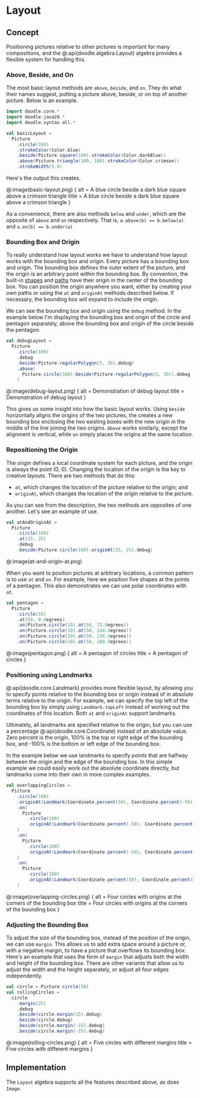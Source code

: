 # Layout

## Concept

Positioning pictures relative to other pictures is important for many compositions, and the @:api(doodle.algebra.Layout) algebra provides a flexible system for handling this.


### Above, Beside, and On

The most basic layout methods are `above`, `beside`, and `on`. They do what their names suggest, putting a picture above, beside, or on top of another picture. Below is an example.

```scala mdoc:silent
import doodle.core.*
import doodle.java2d.*
import doodle.syntax.all.*

val basicLayout =
  Picture
    .circle(100)
    .strokeColor(Color.blue)
    .beside(Picture.square(100).strokeColor(Color.darkBlue))
    .above(Picture.triangle(100, 100).strokeColor(Color.crimson))
    .strokeWidth(5.0)
```

Here's the output this creates.

@:image(basic-layout.png) {
  alt = A blue circle beside a dark blue square above a crimson triangle
  title = A blue circle beside a dark blue square above a crimson triangle
}

As a convenience, there are also methods `below` and `under`, which are the opposite of `above` and `on` respectively. That is, `a.above(b) == b.below(a)` and `a.on(b) == b.under(a)`


### Bounding Box and Origin

To really understand how layout works we have to understand how layout works with the bounding box and origin. Every picture has a bounding box and origin. The bounding box defines the outer extent of the picture, and the origin is an arbitrary point within the bounding box. By convention, the built-in [shapes](shape.md) and [paths](path.md) have their origin in the center of the bounding box. You can position the origin anywhere you want, either by creating your own paths or using the `at` and `originAt` methods described below. If necessary, the bounding box will expand to include the origin.

We can see the bounding box and origin using the `debug` method. In the example below I'm displaying the bounding box and origin of the circle and pentagon separately, above the bounding box and origin of the circle beside the pentagon.

```scala mdoc:silent
val debugLayout =
  Picture
    .circle(100)
    .debug
    .beside(Picture.regularPolygon(5, 30).debug)
    .above(
      Picture.circle(100).beside(Picture.regularPolygon(5, 30)).debug
    )
```

@:image(debug-layout.png) {
  alt = Demonstration of debug layout
  title = Demonstration of debug layout
}

This gives us some insight into how the basic layout works. Using `beside` horizontally aligns the origins of the two pictures,  the creates a new bounding box enclosing the two existing boxes with the new origin in the middle of the line joining the two origins. `Above` works similarly, except the alignment is vertical, while `on` simply places the origins at the same location.


### Repositioning the Origin

The origin defines a local coordinate system for each picture, and the origin is always the point (0, 0). Changing the location of the origin is the key to creative layouts. There are two methods that do this:

- `at`, which changes the location of the picture relative to the origin; and
- `originAt`, which changes the location of the origin relative to the picture.

As you can see from the description, the two methods are opposites of one another. Let's see an example of use.

```scala mdoc:silent
val atAndOriginAt =
  Picture
    .circle(100)
    .at(25, 25)
    .debug
    .beside(Picture.circle(100).originAt(25, 25).debug)
```

@:image(at-and-origin-at.png) 

When you want to position pictures at arbitrary locations, a common pattern is to use `at` and `on`. For example, here we position five shapes at the points of a pentagon. This also demonstrates we can use polar coordinates with `at`.

```scala mdoc:silent
val pentagon =
  Picture
    .circle(10)
    .at(50, 0.degrees)
    .on(Picture.circle(10).at(50, 72.degrees))
    .on(Picture.circle(10).at(50, 144.degrees))
    .on(Picture.circle(10).at(50, 216.degrees))
    .on(Picture.circle(10).at(50, 288.degrees))
```

@:image(pentagon.png) {
  alt = A pentagon of circles
  title = A pentagon of circles
}


### Positioning using Landmarks

@:api(doodle.core.Landmark) provides more flexible layout, by allowing you to specify points relative to the bounding box or origin instead of in absolute terms relative to the origin. For example, we can specify the top left of the bounding box by simply using `Landmark.topLeft` instead of working out the coordinates of this location. Both `at` and `originAt` support landmarks.

Ultimately, all landmarks are specified relative to the origin, but you can use a percentage @:api(doodle.core.Coordinate) instead of an absolute value. Zero percent is the origin, 100% is the top or right edge of the bounding box, and -100% is the bottom or left edge of the bounding box.

In the example below we use landmarks to specify points that are halfway between the origin and the edge of the bounding box. In this simple example we could easily work out the absolute coordinate directly, but landmarks come into their own in more complex examples.

```scala mdoc:silent
val overlappingCircles =
  Picture
    .circle(100)
    .originAt(Landmark(Coordinate.percent(50), Coordinate.percent(-50)))
    .on(
      Picture
        .circle(100)
        .originAt(Landmark(Coordinate.percent(-50), Coordinate.percent(-50)))
    )
    .on(
      Picture
        .circle(100)
        .originAt(Landmark(Coordinate.percent(-50), Coordinate.percent(50)))
    )
    .on(
      Picture
        .circle(100)
        .originAt(Landmark(Coordinate.percent(50), Coordinate.percent(50)))
    )
```

@:image(overlapping-circles.png) {
  alt = Four circles with origins at the corners of the bounding box
  title = Four circles with origins at the corners of the bounding box
}


### Adjusting the Bounding Box

To adjust the size of the bounding box, instead of the position of the origin, we can use `margin`. This allows us to add extra space around a picture or, with a negative margin, to have a picture that overflows its bounding box. Here's an example that uses the form of `margin` that adjusts both the width and height of the bounding box. There are other variants that allow us to adjust the width and the height separately, or adjust all four edges independently.

```scala mdoc:silent
val circle = Picture.circle(50)
val rollingCircles =
  circle
    .margin(25)
    .debug
    .beside(circle.margin(15).debug)
    .beside(circle.debug)
    .beside(circle.margin(-15).debug)
    .beside(circle.margin(-25).debug)
```

@:image(rolling-circles.png) {
  alt = Five circles with different margins
  title = Five circles with different margins
}

## Implementation

The `Layout` algebra supports all the features described above, as does `Image`.
